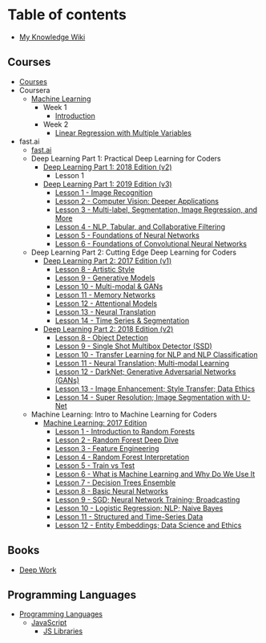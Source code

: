 # Table of contents

* [My Knowledge Wiki](README.md)

## Courses

* [Courses](courses/courses.md)
* Coursera
  * [Machine Learning](courses/coursera/machine-learning/README.md)
    * Week 1
      * [Introduction](courses/coursera/machine-learning/week-1/introduction.md)
    * Week 2
      * [Linear Regression with Multiple Variables](courses/coursera/machine-learning/week-2/linear-regression-with-multiple-variables.md)
* fast.ai
  * [fast.ai](courses/fast.ai/fast.ai.md)
  * Deep Learning Part 1: Practical Deep Learning for Coders
    * [Deep Learning Part 1: 2018 Edition (v2)](courses/fast.ai/deep-learning-part-1/2018-edition/README.md)
      * Lesson 1
    * [Deep Learning Part 1: 2019 Edition (v3)](courses/fast.ai/deep-learning-part-1/2019-edition/README.md)
      * [Lesson 1 - Image Recognition](courses/fast.ai/deep-learning-part-1/2019-edition/lesson-1-image-recognition.md)
      * [Lesson 2 - Computer Vision: Deeper Applications](courses/fast.ai/deep-learning-part-1/2019-edition/lesson-2-deeper-dive-into-cv.md)
      * [Lesson 3 - Multi-label, Segmentation, Image Regression, and More](courses/fast.ai/deep-learning-part-1/2019-edition/lesson-3-multilabel-segmentation.md)
      * [Lesson 4 - NLP, Tabular, and Collaborative Filtering](courses/fast.ai/deep-learning-part-1/2019-edition/lesson-4-nlp-tabular-collab.md)
      * [Lesson 5 - Foundations of Neural Networks](courses/fast.ai/deep-learning-part-1/2019-edition/lesson-5-foundations-neural-nets.md)
      * [Lesson 6 - Foundations of Convolutional Neural Networks](courses/fast.ai/deep-learning-part-1/2019-edition/lesson-6-foundations-convolutional-neural-nets.md)
  * Deep Learning Part 2: Cutting Edge Deep Learning for Coders
    * [Deep Learning Part 2: 2017 Edition (v1)](courses/fast.ai/deep-learning-part-2/2017-edition/README.md)
      * [Lesson 8 - Artistic Style](courses/fast.ai/deep-learning-part-2/2017-edition/lesson-8-artistic-style.md)
      * [Lesson 9 - Generative Models](courses/fast.ai/deep-learning-part-2/2017-edition/lesson-9-generative-models.md)
      * [Lesson 10 - Multi-modal & GANs](courses/fast.ai/deep-learning-part-2/2017-edition/lesson-10-multi-modal-and-gans.md)
      * [Lesson 11 - Memory Networks](courses/fast.ai/deep-learning-part-2/2017-edition/lesson-11-memory-networks.md)
      * [Lesson 12 - Attentional Models](courses/fast.ai/deep-learning-part-2/2017-edition/lesson-12-attentional-models.md)
      * [Lesson 13 - Neural Translation](courses/fast.ai/deep-learning-part-2/2017-edition/lesson-13-neural-translation.md)
      * [Lesson 14 - Time Series & Segmentation](courses/fast.ai/deep-learning-part-2/2017-edition/lesson-14-time-series-and-segmentation.md)
    * [Deep Learning Part 2: 2018 Edition (v2)](courses/fast.ai/deep-learning-part-2/2018-edition/README.md)
      * [Lesson 8 - Object Detection](courses/fast.ai/deep-learning-part-2/2018-edition/lesson-8-object-detection.md)
      * [Lesson 9 - Single Shot Multibox Detector (SSD)](courses/fast.ai/deep-learning-part-2/2018-edition/lesson-9-multi-object-detection.md)
      * [Lesson 10 - Transfer Learning for NLP and NLP Classification](courses/fast.ai/deep-learning-part-2/2018-edition/lesson-10-transfer-learning-nlp.md)
      * [Lesson 11 - Neural Translation; Multi-modal Learning](courses/fast.ai/deep-learning-part-2/2018-edition/lesson-11-neural-translation.md)
      * [Lesson 12 - DarkNet; Generative Adversarial Networks \(GANs\)](courses/fast.ai/deep-learning-part-2/2018-edition/lesson-12-gan.md)
      * [Lesson 13 - Image Enhancement; Style Transfer; Data Ethics](courses/fast.ai/deep-learning-part-2/2018-edition/lesson-13-image-enhancement.md)
      * [Lesson 14 - Super Resolution; Image Segmentation with U-Net](courses/fast.ai/deep-learning-part-2/2018-edition/lesson-14-image-segmentation.md)
  * Machine Learning: Intro to Machine Learning for Coders
    * [Machine Learning: 2017 Edition](courses/fast.ai/machine-learning/2017-edition/README.md)
      * [Lesson 1 - Introduction to Random Forests](courses/fast.ai/machine-learning/2017-edition/lesson-1-intro-random-forests.md)
      * [Lesson 2 - Random Forest Deep Dive](courses/fast.ai/machine-learning/2017-edition/lesson-2-random-forest-deep-dive.md)
      * [Lesson 3 - Feature Engineering](courses/fast.ai/machine-learning/2017-edition/lesson-3-feature-engineering.md)
      * [Lesson 4 - Random Forest Interpretation](courses/fast.ai/machine-learning/2017-edition/lesson-4-random-forest-interpretation.md)
      * [Lesson 5 - Train vs Test](courses/fast.ai/machine-learning/2017-edition/lesson-5-train-vs-test.md)
      * [Lesson 6 - What is Machine Learning and Why Do We Use It](courses/fast.ai/machine-learning/2017-edition/lesson-6-what-is-ml-and-why.md)
      * [Lesson 7 - Decision Trees Ensemble](courses/fast.ai/machine-learning/2017-edition/lesson-7-decision-trees-ensemble.md)
      * [Lesson 8 - Basic Neural Networks](courses/fast.ai/machine-learning/2017-edition/lesson-8-basic-neaural-nets.md)
      * [Lesson 9 - SGD; Neural Network Training; Broadcasting](courses/fast.ai/machine-learning/2017-edition/lesson-9-broadcasting-matrix-multiplication.md)
      * [Lesson 10 - Logistic Regression; NLP; Naive Bayes](courses/fast.ai/machine-learning/2017-edition/lesson-10-regression-nlp-naive-bayes.md)
      * [Lesson 11 - Structured and Time-Series Data](courses/fast.ai/machine-learning/2017-edition/lesson-11-structured-time-series-data.md)
      * [Lesson 12 - Entity Embeddings; Data Science and Ethics](courses/fast.ai/machine-learning/2017-edition/lesson-12-embeddings-datascience-ethics.md)

## Books

* [Deep Work](books/deep-work.md)

## Programming Languages

* [Programming Languages](programming-languages/programming-languages.md)
  * [JavaScript](programming-languages/javascript/javascript.md)
    * [JS Libraries](programming-languages/javascript/js-libraries/js-libraries.md)
